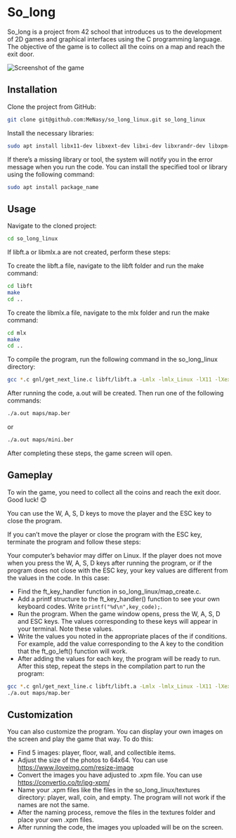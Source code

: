 # So_long

So_long is a project from 42 school that introduces us to the development of 2D games and graphical interfaces using the C programming language. The objective of the game is to collect all the coins on a map and reach the exit door.

![Screenshot of the game](screenshot.xpm)

## Installation

Clone the project from GitHub:

```bash
git clone git@github.com:MeNasy/so_long_linux.git so_long_linux

```

Install the necessary libraries:

```bash
sudo apt install libx11-dev libxext-dev libxi-dev libxrandr-dev libxpm-dev libxmu-dev libxi-dev libxcursor-dev libxt-dev libbsd-dev libjpeg-dev libpng-dev libtiff-dev libgif-dev libopenexr-dev libmpc-dev libgmp-dev libmpfr-dev libgomp1 libgomp-plugin-nvptx libgomp1-plugin-nvptx libatomic1 libquadmath0 libpgm-dev libssl-dev
```

If there’s a missing library or tool, the system will notify you in the error message when you run the code. You can install the specified tool or library using the following command:

```bash
sudo apt install package_name
```

## Usage

Navigate to the cloned project:

```bash
cd so_long_linux
```

If libft.a or libmlx.a are not created, perform these steps:

To create the libft.a file, navigate to the libft folder and run the make command:

```bash
cd libft
make
cd ..
```

To create the libmlx.a file, navigate to the mlx folder and run the make command:

```bash
cd mlx
make
cd ..
```

To compile the program, run the following command in the so_long_linux directory:

```bash
gcc *.c gnl/get_next_line.c libft/libft.a -Lmlx -lmlx_Linux -lX11 -lXext -lm -lz
```

After running the code, a.out will be created. Then run one of the following commands:

```bash
./a.out maps/map.ber
```

or

```bash
./a.out maps/mini.ber
```

After completing these steps, the game screen will open.

## Gameplay

To win the game, you need to collect all the coins and reach the exit door. Good luck! 😊

You can use the W, A, S, D keys to move the player and the ESC key to close the program.

If you can’t move the player or close the program with the ESC key, terminate the program and follow these steps:

Your computer’s behavior may differ on Linux. If the player does not move when you press the W, A, S, D keys after running the program, or if the program does not close with the ESC key, your key values are different from the values in the code. In this case:

- Find the ft_key_handler function in so_long_linux/map_create.c.
- Add a printf structure to the ft_key_handler() function to see your own keyboard codes. Write `printf("%d\n",key_code);`.
- Run the program. When the game window opens, press the W, A, S, D and ESC keys. The values corresponding to these keys will appear in your terminal. Note these values.
- Write the values you noted in the appropriate places of the if conditions. For example, add the value corresponding to the A key to the condition that the ft_go_left() function will work.
- After adding the values for each key, the program will be ready to run. After this step, repeat the steps in the compilation part to run the program:

```bash
gcc *.c gnl/get_next_line.c libft/libft.a -Lmlx -lmlx_Linux -lX11 -lXext -lm -lz
./a.out maps/map.ber
```

## Customization

You can also customize the program. You can display your own images on the screen and play the game that way. To do this:

- Find 5 images: player, floor, wall, and collectible items.
- Adjust the size of the photos to 64x64. You can use https://www.iloveimg.com/resize-image
- Convert the images you have adjusted to .xpm file. You can use https://convertio.co/tr/jpg-xpm/
- Name your .xpm files like the files in the so_long_linux/textures directory: player, wall, coin, and empty. The program will not work if the names are not the same.
- After the naming process, remove the files in the textures folder and place your own .xpm files.
- After running the code, the images you uploaded will be on the screen.
